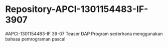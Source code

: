 # Repository-APCI-1301154483-IF-3907
#APCI-1301154483-IF 39-07
            Teaser DAP 
            Program sederhana menggunakan bahasa pemrograman pascal
